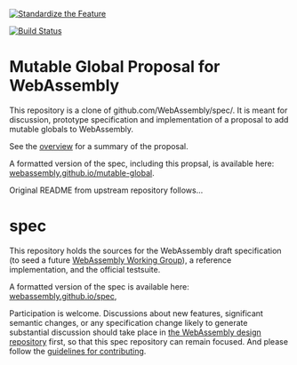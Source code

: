 [![Standardize the Feature](https://img.shields.io/badge/phase-standardize-yellow.svg)](https://github.com/WebAssembly/meetings/blob/master/process/phases.md#4-standardize-the-feature-working-group)

[![Build Status](https://travis-ci.org/WebAssembly/mutable-global.svg?branch=master)](https://travis-ci.org/WebAssembly/mutable-global)

# Mutable Global Proposal for WebAssembly

This repository is a clone of github.com/WebAssembly/spec/. It is meant for
discussion, prototype specification and implementation of a proposal to add
mutable globals to WebAssembly.

See the [overview](proposals/mutable-global/Overview.md) for a summary of the
proposal.

A formatted version of the spec, including this propsal, is available here: [webassembly.github.io/mutable-global](https://webassembly.github.io/mutable-global).

Original README from upstream repository follows...

# spec

This repository holds the sources for the WebAssembly draft specification
(to seed a future
[WebAssembly Working Group](https://lists.w3.org/Archives/Public/public-new-work/2017Jun/0005.html)),
a reference implementation, and the official testsuite.

A formatted version of the spec is available here:
[webassembly.github.io/spec](https://webassembly.github.io/spec/),

Participation is welcome. Discussions about new features, significant semantic
changes, or any specification change likely to generate substantial discussion
should take place in
[the WebAssembly design repository](https://github.com/WebAssembly/design)
first, so that this spec repository can remain focused. And please follow the
[guidelines for contributing](Contributing.md).
